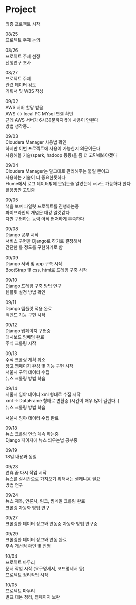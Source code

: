 # Project 

최종 프로젝트 시작  

08/25  
프로젝트 주제 논의  

08/26  
프로젝트 주제 선정  
선행연구 조사  

08/27  
프로젝트 주제  
관련 데이터 검토  
기획서 및 WBS 작성  

09/02  
AWS 서버 할당 받음  
AWS <-> local PC MYsql 연결 확인  
근데 AWS 서버가 6시30분까지밖에 사용이 안된다  
방법 생각중...  

09/03  
Cloudera Manager 사용법 확인  
하지만 이번 프로젝트에 사용이 가능한지 의문이든다  
사용해볼 기술(spark, hadoop 등등)을 좀 더 고민해봐야겠다  

09/04  
Cloudera Manager는 말그대로 관리해주는 툴일 뿐이고  
사용하는 기술이 더 중요한듯하다  
Flume에서 로그 데이터밖에 못읽는줄 알았는데 csv도 가능하다 한다  
활용방안 고민중  

09/05  
책을 보며 파일럿 프로젝트를 진행하는중  
파이프라인의 개념은 대강 알것같다  
다만 구현하는 능력 아직 현저하게 부족하다

09/08  
Django 공부 시작  
서비스 구현을 Django로 하기로 결정해서  
간단한 틀 정도를 구현하기로 함  

09/09  
Django 서버 및 app 구축 시작  
BootStrap 및 css, html로 프레임 구축 시작  

09/10  
Django 프레임 구축 방법 연구  
템플릿 설정 방법 확인  

09/11  
Django 템플릿 적용 완료  
백엔드 기능 구현 시작  

09/12  
Django 웹페이지 구현중  
대시보드 임베딩 완료  
주식 크롤링 시작  

09/13  
주식 크롤링 계획 취소  
장고 웹페이지 완성 및 기능 구현 시작  
서울시 구역 데이터 수집  
뉴스 크롤링 방법 학습  

09/14    
서울시 임야 데이터 xml 형태로 수집 시작  
xml -> DataFrame 형태로 변환중 (시간이 매우 많이 걸린다..)  
뉴스 크롤링 방법 학습  

서울시 임야 데이터 수집 완료  
  
09/18  
뉴스 크롤링 연습 계속 하는중  
Django 페이지에 뉴스 띄우는법 공부중  

09/19  
18일 내용과 동일
  
09/23  
연휴 끝 다시 작업 시작  
뉴스를 실시간으로 가져오기 위해서는 셀레니움 필요  
방법 연구

09/24  
뉴스 제목, 언론사, 링크, 썸네일 크롤링 완료  
크롤링 자동화 방법 연구

09/27  
크롤링한 데이터 장고와 연동중
자동화 방법 연구중

09/29  
크롤링한 데이터 장고와 연동 완료  
후속 개선점 확인 및 진행  

10/04  
프로젝트 마무리  
문서 작업 시작 (요구명세서, 코드명세서 등)  
프로젝트 정리작업 시작  

10/05  
프로젝트 마무리  
발표 대본 정리, 웹페이지 보완  
